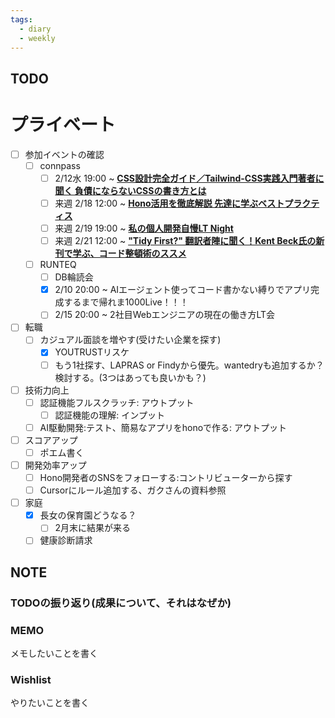 ```yaml
---
tags:
  - diary
  - weekly
---
```


## TODO

# プライベート

- [ ] 参加イベントの確認
    - [ ] connpass
        - [ ] 2/12水 19:00 ~ [**CSS設計完全ガイド／Tailwind-CSS実践入門著者に聞く 負債にならないCSSの書き方とは**](https://offers-jp.connpass.com/event/342125/)
        - [ ] 来週 2/18 12:00 ~ [**Hono活用を徹底解説 先達に学ぶベストプラクティス**](https://findy.connpass.com/event/343549/)
        - [ ] 来週 2/19 19:00 ~ [**私の個人開発自慢LT Night**](https://findy.connpass.com/event/343746/)
        - [ ] 来週 2/21 12:00 ~ [**"Tidy First?" 翻訳者陣に聞く！Kent Beck氏の新刊で学ぶ、コード整頓術のススメ**](https://findy.connpass.com/event/343790/)
    - [ ] RUNTEQ
        - [ ] DB輪読会
        - [x] 2/10 20:00 ~ AIエージェント使ってコード書かない縛りでアプリ完成するまで帰れま1000Live！！！
        - [ ] 2/15 20:00 ~ 2社目Webエンジニアの現在の働き方LT会
- [ ] 転職
    - [ ] カジュアル面談を増やす(受けたい企業を探す)
        - [x] YOUTRUSTリスケ
        - [ ] もう1社探す、LAPRAS or Findyから優先。wantedryも追加するか？検討する。(3つはあっても良いかも？)
- [ ] 技術力向上
    - [ ] 認証機能フルスクラッチ: アウトプット
        - [ ] 認証機能の理解: インプット
    - [ ] AI駆動開発:テスト、簡易なアプリをhonoで作る: アウトプット
- [ ] スコアアップ
    - [ ] ポエム書く
- [ ] 開発効率アップ
	- [ ] Hono開発者のSNSをフォローする:コントリビューターから探す
	- [ ] Cursorにルール追加する、ガクさんの資料参照
- [ ] 家庭
    - [x] 長女の保育園どうなる？
	    - [ ] 2月末に結果が来る
    - [ ] 健康診断請求
## NOTE
### TODOの振り返り(成果について、それはなぜか)



### MEMO
メモしたいことを書く


### Wishlist
やりたいことを書く
